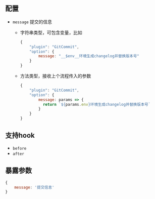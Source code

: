 
## 配置

- `message` 提交的信息
  - 字符串类型，可包含变量，比如

    ```js
    {
        "plugin": "GitCommit",
        "option": {
            message: "__$env__环境生成changelog并替换版本号"
        }
    }
    ```
  - 方法类型，接收上个流程传入的参数

    ```js
    {
        "plugin": "GitCommit",
        "option": {
            message: params => {
              return `${params.env}环境生成changelog并替换版本号`
            }
        }
    }
    ```

## 支持hook

- `before`
- `after`

## 暴露参数

```js
{
    message: '提交信息'
}
```
